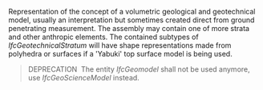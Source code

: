 Representation of the concept of a volumetric geological and geotechnical model, usually an interpretation but sometimes created direct from ground penetrating measurement.
The assembly may contain one of more strata and other anthropic elements. The contained subtypes of _IfcGeotechnicalStratum_ will have shape representations made from polyhedra or surfaces if a 'Yabuki' top surface model is being used.

> DEPRECATION&nbsp; The entity _IfcGeomodel_ shall not be used anymore, use _IfcGeoScienceModel_ instead.

